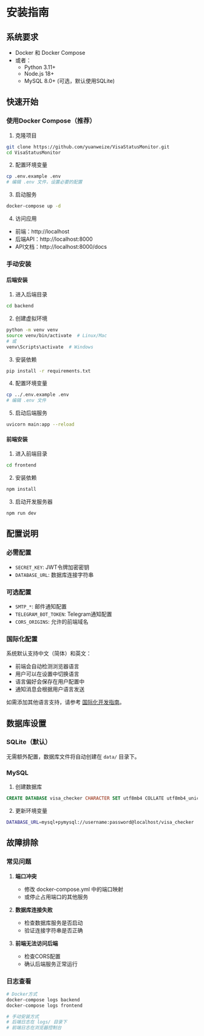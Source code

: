 # 安装指南

## 系统要求

- Docker 和 Docker Compose
- 或者：
  - Python 3.11+
  - Node.js 18+
  - MySQL 8.0+ (可选，默认使用SQLite)

## 快速开始

### 使用Docker Compose（推荐）

1. 克隆项目
```bash
git clone https://github.com/yuanweize/VisaStatusMonitor.git
cd VisaStatusMonitor
```

2. 配置环境变量
```bash
cp .env.example .env
# 编辑 .env 文件，设置必要的配置
```

3. 启动服务
```bash
docker-compose up -d
```

4. 访问应用
- 前端：http://localhost
- 后端API：http://localhost:8000
- API文档：http://localhost:8000/docs

### 手动安装

#### 后端安装

1. 进入后端目录
```bash
cd backend
```

2. 创建虚拟环境
```bash
python -m venv venv
source venv/bin/activate  # Linux/Mac
# 或
venv\Scripts\activate  # Windows
```

3. 安装依赖
```bash
pip install -r requirements.txt
```

4. 配置环境变量
```bash
cp ../.env.example .env
# 编辑 .env 文件
```

5. 启动后端服务
```bash
uvicorn main:app --reload
```

#### 前端安装

1. 进入前端目录
```bash
cd frontend
```

2. 安装依赖
```bash
npm install
```

3. 启动开发服务器
```bash
npm run dev
```

## 配置说明

### 必需配置

- `SECRET_KEY`: JWT令牌加密密钥
- `DATABASE_URL`: 数据库连接字符串

### 可选配置

- `SMTP_*`: 邮件通知配置
- `TELEGRAM_BOT_TOKEN`: Telegram通知配置
- `CORS_ORIGINS`: 允许的前端域名

### 国际化配置

系统默认支持中文（简体）和英文：

- 前端会自动检测浏览器语言
- 用户可以在设置中切换语言
- 语言偏好会保存在用户配置中
- 通知消息会根据用户语言发送

如需添加其他语言支持，请参考 [国际化开发指南](internationalization.md)。

## 数据库设置

### SQLite（默认）
无需额外配置，数据库文件将自动创建在 `data/` 目录下。

### MySQL
1. 创建数据库
```sql
CREATE DATABASE visa_checker CHARACTER SET utf8mb4 COLLATE utf8mb4_unicode_ci;
```

2. 更新环境变量
```bash
DATABASE_URL=mysql+pymysql://username:password@localhost/visa_checker
```

## 故障排除

### 常见问题

1. **端口冲突**
   - 修改 docker-compose.yml 中的端口映射
   - 或停止占用端口的其他服务

2. **数据库连接失败**
   - 检查数据库服务是否启动
   - 验证连接字符串是否正确

3. **前端无法访问后端**
   - 检查CORS配置
   - 确认后端服务正常运行

### 日志查看

```bash
# Docker方式
docker-compose logs backend
docker-compose logs frontend

# 手动安装方式
# 后端日志在 logs/ 目录下
# 前端日志在浏览器控制台
```